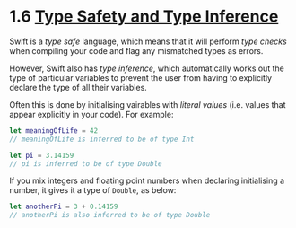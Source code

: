 # 1.6 [Type Safety and Type Inference](https://developer.apple.com/library/content/documentation/Swift/Conceptual/Swift_Programming_Language/TheBasics.html#//apple_ref/doc/uid/TP40014097-CH5-ID322)

Swift is a *type safe* language, which means that it will perform *type checks* when compiling your code and flag any mismatched types as errors.

However, Swift also has *type inference*, which automatically works out the type of particular variables to prevent the user from having to explicitly declare the type of all their variables.

Often this is done by initialising vairables with *literal values* (i.e. values that appear explicitly in your code). For example:

```Swift
let meaningOfLife = 42
// meaningOfLife is inferred to be of type Int

let pi = 3.14159
// pi is inferred to be of type Double
```

If you mix integers and floating point numbers when declaring initialising a number, it gives it a type of `Double`, as below:

```Swift
let anotherPi = 3 + 0.14159
// anotherPi is also inferred to be of type Double
```